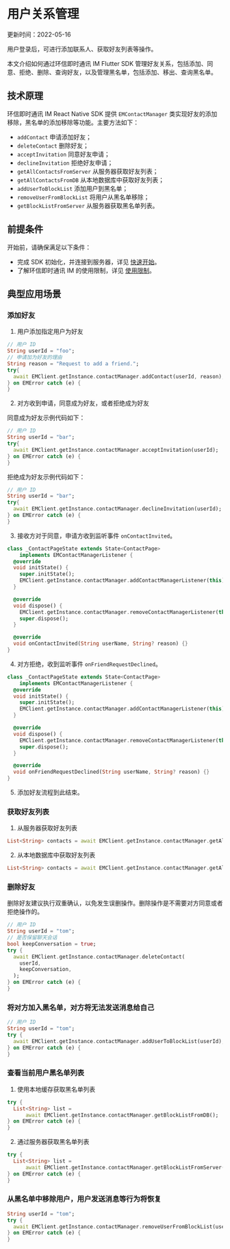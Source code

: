 # 用户关系管理

更新时间：2022-05-16

用户登录后，可进行添加联系人、获取好友列表等操作。

本文介绍如何通过环信即时通讯 IM Flutter SDK 管理好友关系，包括添加、同意、拒绝、删除、查询好友，以及管理黑名单，包括添加、移出、查询黑名单。

## 技术原理

环信即时通讯 IM React Native SDK 提供 `EMContactManager` 类实现好友的添加移除，黑名单的添加移除等功能。主要方法如下：

- `addContact` 申请添加好友；
- `deleteContact` 删除好友；
- `acceptInvitation` 同意好友申请；
- `declineInvitation` 拒绝好友申请；
- `getAllContactsFromServer` 从服务器获取好友列表；
- `getAllContactsFromDB` 从本地数据库中获取好友列表；
- `addUserToBlockList` 添加用户到黑名单；
- `removeUserFromBlockList` 将用户从黑名单移除；
- `getBlockListFromServer` 从服务器获取黑名单列表。

## 前提条件

开始前，请确保满足以下条件：

- 完成 SDK 初始化，并连接到服务器，详见 [快速开始](https://docs-im.easemob.com/ccim/flutter/quickstart)。
- 了解环信即时通讯 IM 的使用限制，详见 [使用限制](https://docs-im.easemob.com/ccim/limitation)。

## 典型应用场景

### 添加好友

1. 用户添加指定用户为好友

```dart
// 用户 ID
String userId = "foo";
// 申请加为好友的理由
String reason = "Request to add a friend.";
try{
  await EMClient.getInstance.contactManager.addContact(userId, reason);
} on EMError catch (e) {
}
```

2. 对方收到申请，同意成为好友，或者拒绝成为好友

同意成为好友示例代码如下：

```dart
// 用户 ID
String userId = "bar";
try{
  await EMClient.getInstance.contactManager.acceptInvitation(userId);
} on EMError catch (e) {
}
```

拒绝成为好友示例代码如下：

```dart
// 用户 ID
String userId = "bar";
try{
  await EMClient.getInstance.contactManager.declineInvitation(userId);
} on EMError catch (e) {
}
```

3. 接收方对于同意，申请方收到监听事件 `onContactInvited`。

```dart
class _ContactPageState extends State<ContactPage>
    implements EMContactManagerListener {
  @override
  void initState() {
    super.initState();
    EMClient.getInstance.contactManager.addContactManagerListener(this);
  }

  @override
  void dispose() {
    EMClient.getInstance.contactManager.removeContactManagerListener(this);
    super.dispose();
  }

  @override
  void onContactInvited(String userName, String? reason) {}
}
```

4. 对方拒绝，收到监听事件 `onFriendRequestDeclined`。

```dart
class _ContactPageState extends State<ContactPage>
    implements EMContactManagerListener {
  @override
  void initState() {
    super.initState();
    EMClient.getInstance.contactManager.addContactManagerListener(this);
  }

  @override
  void dispose() {
    EMClient.getInstance.contactManager.removeContactManagerListener(this);
    super.dispose();
  }

  @override
  void onFriendRequestDeclined(String userName, String? reason) {}
}
```

5. 添加好友流程到此结束。

### 获取好友列表

1. 从服务器获取好友列表

```dart
List<String> contacts = await EMClient.getInstance.contactManager.getAllContactsFromServer();
```

2. 从本地数据库中获取好友列表

```dart
List<String> contacts = await EMClient.getInstance.contactManager.getAllContactsFromDB();
```

### 删除好友

删除好友建议执行双重确认，以免发生误删操作。删除操作是不需要对方同意或者拒绝操作的。

```dart
// 用户 ID
String userId = "tom";
// 是否保留聊天会话
bool keepConversation = true;
try {
  await EMClient.getInstance.contactManager.deleteContact(
    userId,
    keepConversation,
  );
} on EMError catch (e) {
}
```

### 将对方加入黑名单，对方将无法发送消息给自己

```dart
// 用户 ID
String userId = "tom";
try {
  await EMClient.getInstance.contactManager.addUserToBlockList(userId);
} on EMError catch (e) {
}
```

### 查看当前用户黑名单列表

1. 使用本地缓存获取黑名单列表

```dart
try {
  List<String> list =
      await EMClient.getInstance.contactManager.getBlockListFromDB();
} on EMError catch (e) {
}
```

2. 通过服务器获取黑名单列表

```dart
try {
  List<String> list =
      await EMClient.getInstance.contactManager.getBlockListFromServer();
} on EMError catch (e) {
}
```

### 从黑名单中移除用户，用户发送消息等行为将恢复

```dart
String userId = "tom";
try {
  await EMClient.getInstance.contactManager.removeUserFromBlockList(userId);
} on EMError catch (e) {
}
```